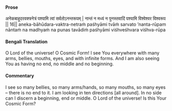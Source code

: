#### Prose 

अनेकबाहूदरवक्त्रनेत्रं
पश्यामि त्वां सर्वतोऽनन्तरूपम् |
नान्तं न मध्यं न पुनस्तवादिं
पश्यामि विश्वेश्वर विश्वरूप || 16||
aneka-bāhūdara-vaktra-netraṁ
paśhyāmi tvāṁ sarvato ’nanta-rūpam
nāntaṁ na madhyaṁ na punas tavādiṁ
paśhyāmi viśhveśhvara viśhva-rūpa

 #### Bengali Translation 

O Lord of the universe! O Cosmic Form! I see You everywhere with many arms, bellies, mouths, eyes, and with infinite forms. And I am also seeing You as having no end, no middle and no beginning. 

 #### Commentary 

I see so many bellies, so many arms/hands, so many mouths, so many eyes – there is no end to it. I am looking in ten directions [all around]. In no side can I discern a beginning, end or middle. O Lord of the universe! Is this Your Cosmic Form?